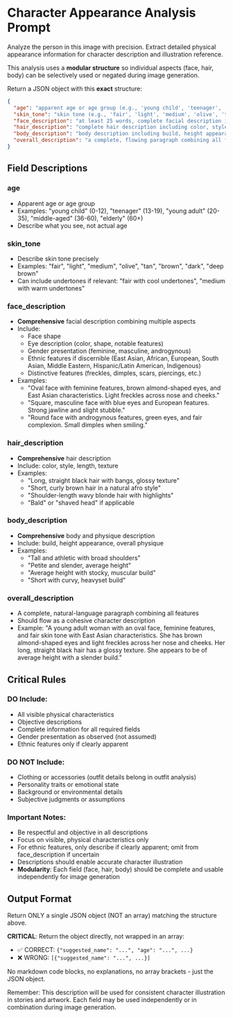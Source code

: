 # Character Appearance Analysis Prompt

Analyze the person in this image with precision. Extract detailed physical appearance information for character description and illustration reference.

This analysis uses a **modular structure** so individual aspects (face, hair, body) can be selectively used or negated during image generation.

Return a JSON object with this **exact** structure:

```json
{
  "age": "apparent age or age group (e.g., 'young child', 'teenager', 'young adult', 'middle-aged', 'elderly')",
  "skin_tone": "skin tone (e.g., 'fair', 'light', 'medium', 'olive', 'tan', 'brown', 'dark')",
  "face_description": "at least 25 words, complete facial description including shape, eyes, distinctive features, gender presentation, and ethnic features",
  "hair_description": "complete hair description including color, style, length, and texture",
  "body_description": "body description including build, height appearance, and physique",
  "overall_description": "a complete, flowing paragraph combining all features in natural language"
}
```

## Field Descriptions

### age
- Apparent age or age group
- Examples: "young child" (0-12), "teenager" (13-19), "young adult" (20-35), "middle-aged" (36-60), "elderly" (60+)
- Describe what you see, not actual age

### skin_tone
- Describe skin tone precisely
- Examples: "fair", "light", "medium", "olive", "tan", "brown", "dark", "deep brown"
- Can include undertones if relevant: "fair with cool undertones", "medium with warm undertones"

### face_description
- **Comprehensive** facial description combining multiple aspects
- Include:
  - Face shape
  - Eye description (color, shape, notable features)
  - Gender presentation (feminine, masculine, androgynous)
  - Ethnic features if discernible (East Asian, African, European, South Asian, Middle Eastern, Hispanic/Latin American, Indigenous)
  - Distinctive features (freckles, dimples, scars, piercings, etc.)
- Examples:
  - "Oval face with feminine features, brown almond-shaped eyes, and East Asian characteristics. Light freckles across nose and cheeks."
  - "Square, masculine face with blue eyes and European features. Strong jawline and slight stubble."
  - "Round face with androgynous features, green eyes, and fair complexion. Small dimples when smiling."

### hair_description
- **Comprehensive** hair description
- Include: color, style, length, texture
- Examples:
  - "Long, straight black hair with bangs, glossy texture"
  - "Short, curly brown hair in a natural afro style"
  - "Shoulder-length wavy blonde hair with highlights"
  - "Bald" or "shaved head" if applicable

### body_description
- **Comprehensive** body and physique description
- Include: build, height appearance, overall physique
- Examples:
  - "Tall and athletic with broad shoulders"
  - "Petite and slender, average height"
  - "Average height with stocky, muscular build"
  - "Short with curvy, heavyset build"

### overall_description
- A complete, natural-language paragraph combining all features
- Should flow as a cohesive character description
- Example: "A young adult woman with an oval face, feminine features, and fair skin tone with East Asian characteristics. She has brown almond-shaped eyes and light freckles across her nose and cheeks. Her long, straight black hair has a glossy texture. She appears to be of average height with a slender build."

## Critical Rules

### DO Include:
- All visible physical characteristics
- Objective descriptions
- Complete information for all required fields
- Gender presentation as observed (not assumed)
- Ethnic features only if clearly apparent

### DO NOT Include:
- Clothing or accessories (outfit details belong in outfit analysis)
- Personality traits or emotional state
- Background or environmental details
- Subjective judgments or assumptions

### Important Notes:
- Be respectful and objective in all descriptions
- Focus on visible, physical characteristics only
- For ethnic features, only describe if clearly apparent; omit from face_description if uncertain
- Descriptions should enable accurate character illustration
- **Modularity**: Each field (face, hair, body) should be complete and usable independently for image generation

## Output Format

Return ONLY a single JSON object (NOT an array) matching the structure above.

**CRITICAL**: Return the object directly, not wrapped in an array:
- ✅ CORRECT: `{"suggested_name": "...", "age": "...", ...}`
- ❌ WRONG: `[{"suggested_name": "...", ...}]`

No markdown code blocks, no explanations, no array brackets - just the JSON object.

Remember: This description will be used for consistent character illustration in stories and artwork. Each field may be used independently or in combination during image generation.
